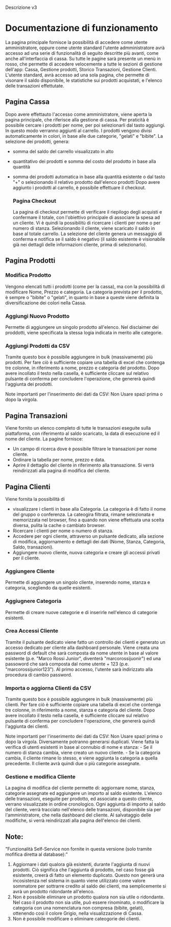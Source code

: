 Descrizione v3
# Documentazione di funzionamento

La pagina principale fornisce la possibilità di accedere come utente amministratore, oppure come utente standard
l'utente admministratore avrà accesso ad una serie di funzionalità di seguito descritte più avanti, come anche all'interfaccia di cassa. Su tutte le pagine sarà presente un menù in rosso, che permette di accedere velocemente a tutte le sezioni di gestione dell'app: Cassa, Gestione prodotti, Storico Transazioni, Gestione Clienti.
L'utente standard, avrà accesso ad una sola pagina, che permette di visonare il saldo disponibile, le statistiche sui prodotti acquistati, e l'elenco delle transazioni effettutate.

## Pagina Cassa
Dopo avere effettauto l'accesso come amministratore, viene aperta la pagina principale, che riferisce alla gestione di cassa.
Per praticità è possibile cercare i prodotti per nome, per poi selezionarli dal tasto aggiungi. In questo modo verranno aggiunti al carrello.
I prodotti vengono divisi automaticamente in colori, in base alle due categorie, "gelati" e "bibite".
La selezione dei prodotti, genera:
- somma del saldo del carrello visualizzato in alto
- quantitativo dei prodotti e somma del costo del prodotto in base alla quantità
- somma dei prodotti automatica in base alla quantità esistente o dal tasto "+" o selezionando il relativo prodotto dall'elenco prodotti
Dopo avere aggiunto i prodotti al carrello, è possibile effettuare il checkout.

  ### Pagina Checkout
  La pagina di checkout permette di verificare il riepilogo degli acquisti e confermare il totale, con l'obiettivo principale di associare la spesa ad un cliente.
  Vi è quindi la possibilitù di ricercare i clienti per nome o per numero di stanza.
  Selezionando il cliente, viene scaricato il saldo in base al totale carrello.
  La selezione del cliente genera un messaggio di conferma e notifica se il saldo è negativo (il saldo esistente è visionabile già nei dettagli delle informazioni cliente, prima di selezionarlo).

## Pagina Prodotti
### Modifica Prodotto
Vengono elencati tutti i prodotti (come per la cassa), ma con la possibilità di modificare Nome, Prezzo e categoria.
La categoria prevista per il prodotto, è sempre o "bibite" o "gelati", in quanto in base a queste viene definita la diversificazione dei colori nella Cassa.
### Aggiungi Nuovo Prodotto
Permette di aggiungere un singolo prodotto all'elenco. Nel disclaimer dei proddotti, viene specificata la stessa logia indicata in merito alle categorie.
### Aggiungi Prodotti da CSV
Tramite questo box è possibile aggiungere in bulk (massivamente) più prodotti. Per fare ciò è sufficiente copiare una tabella di excel che contenga tre colonne, in riferimento a nome, prezzo e categoria del prodotto. Dopo avere incollato il testo nella casella, è sufficiente cliccare sul relativo pulsante di conferma per concludere l'operazione, che genererà quindi l'aggiunta dei prodotti. 

Note importanti per l'inserimento dei dati da CSV:
  Non Usare spazi prima o dopo la virgola.

## Pagina Transazioni
Viene fornito un elenco completo di tutte le transazioni eseguite sulla piattaforma, con riferimento al saldo scaricato, la data di esecuzione ed il nome del cliente.
La pagine fornisce:
- Un campo di ricerca dove è possibile filtrare le transazioni per nome cliente.
- Ordinare la tabella per nome, prezzo e data.
- Aprire il dettaglio del cliente in riferimento alla transazione. Si verrà reindirizzati alla pagina di modifica del cliente.

## Pagina Clienti
Viene fornita la possibilità di 
- visualizzare i clienti in base alla Categoria. La categoria è di fatto il nome del gruppo o conferenza. La cateogira filtrata, rimane selezionata e memorizzata nel browser, fino a quando non viene effettuata una scelta diversa, pulita la cache o cambiato browser.
- Ricercare i clienti per nome o numero di stanza.
- Accedere per ogni cliente, attraverso un pulsante dedicato, alla sezione di modifica, aggiornamento e dettagli dei dati (Nome, Stanza, Categoria, Saldo, transazioni).
- Aggiungere nuovo cliente, nuova categoria e creare gli accessi privati per il cliente.

### Aggiungere Cliente
Permette di aggiungere un singolo cliente, inserendo nome, stanza e categoria, scegliendo da quelle esistenti.
### Aggiugnere Categoria
Permette di creare nuove categorie e di inserirle nell'elenco di categorie esistenti. 
### Crea Accessi Cliente
Tramite il pulsante dedicato viene fatto un controllo dei clienti e generato un accesso dedicato per cliente alla dashboard personale. Viene creata una password di default che sarà composta da nome utente in base al valore esistente (p.e. "Marco Rossi Junior", diventerà "marcorossijuonir") ed una passoword che sarà composta dal nome utente + 123 (p.e. "marcorossijunior123").
Al primo accesso, l'utente sarà indirizzato alla procedura di cambio password.
### Importa o aggiorna Clienti da CSV
Tramite questo box è possibile aggiungere in bulk (massivamente) più clienti. Per fare ciò è sufficiente copiare una tabella di excel che contenga tre colonne, in riferimento a nome, stanza e categoria del cliente. Dopo avere incollato il testo nella casella, è sufficiente cliccare sul relativo pulsante di conferma per concludere l'operazione, che genererà quindi l'aggiunta dei clienti. 

Note importanti per l'inserimento dei dati da CSV:
  Non Usare spazi prima o dopo la virgola. Diversamente potranno generarsi duplicati.
  Viene fatta la verifica di utenti esistenti in base al connubio di nome e stanza:
    - Se il numero di stanza cambia, viene creato un nuovo cliente.
    - Se la categoria cambia, il cliente rimane lo stesso, e viene aggiunta la categoria a quella precedente. Il cliente avrà quindi due o più categorie assegnate.

### Gestione e modifica Cliente
La pagina di modifica del cliente permette di: aggiornare nome, stanza, categorie assegnate ed aggiungere un importo al saldo esistente.
L'elenco delle transazioni, eseguite per prodotto, ed associate a questo cliente, verrano visualizzate in ordine cronologico.
Ogni aggiunta di importo al saldo del cliente, verrà tracciato nell'elenco delle transazioni, disponibile sia per l'amministratore, che nella dashboard del cliente.
Al salvataggio delle modifiche, si verrà reindirizzati alla pagina dell'elenco dei clienti.

## Note:
"Funzionalità Self-Service non fornite in questa versione (solo tramite mofifica diretta al database):"
1. Aggiornare i dati qualora già esistenti, durante l'aggiunta di nuovi prodotti. Ciò significa che l'aggiunta di prodotto, nel caso fosse già esistente, creerà di fatto un elemento duplicato. Questo non generà una incosistenza nel sistema in quanto viene utilizzato come valore sommatore per sottrarre credito al saldo dei clienti, ma semplicemente si avrà un prodotto ridondante all'elenco.
2. Non è possibile eliminare un prodotto qualora non sia utile o ridondante. Nel caso il prodotto non sia utile, può essere rinominato, o modificare la categoria con una nomenclatura non compresa (bibite, gelati), ottenendo così il colore Grigio, nella visualizzazione di Cassa.
3. Non è possibile modificare o eliminare cateogorie dei clienti.
